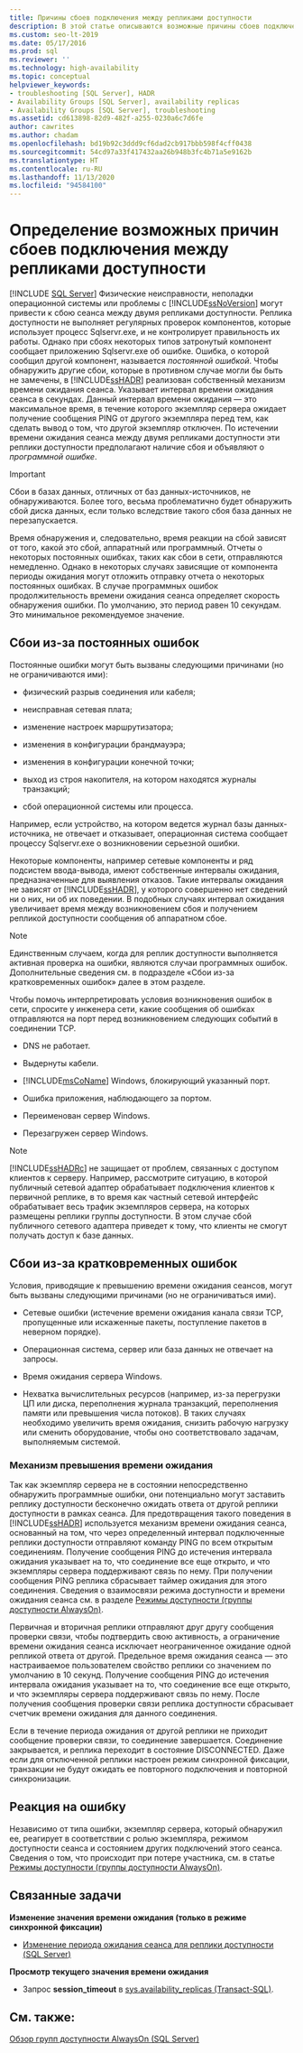```yaml
---
title: Причины сбоев подключения между репликами доступности
description: В этой статье описываются возможные причины сбоев подключения между репликами, входящими в группу доступности Always On.
ms.custom: seo-lt-2019
ms.date: 05/17/2016
ms.prod: sql
ms.reviewer: ''
ms.technology: high-availability
ms.topic: conceptual
helpviewer_keywords:
- troubleshooting [SQL Server], HADR
- Availability Groups [SQL Server], availability replicas
- Availability Groups [SQL Server], troubleshooting
ms.assetid: cd613898-82d9-482f-a255-0230a6c7d6fe
author: cawrites
ms.author: chadam
ms.openlocfilehash: bd19b92c3ddd9cf6dad2cb917bbb598f4cff0438
ms.sourcegitcommit: 54cd97a33f417432aa26b948b3fc4b71a5e9162b
ms.translationtype: HT
ms.contentlocale: ru-RU
ms.lasthandoff: 11/13/2020
ms.locfileid: "94584100"
---
```

# <a name="determine-possible-reason-for-connectivity-failures-between-availability-replicas"></a>Определение возможных причин сбоев подключения между репликами доступности
[!INCLUDE [SQL Server](../../../includes/applies-to-version/sqlserver.md)]
Физические неисправности, неполадки операционной системы или проблемы с [!INCLUDE[ssNoVersion](../../../includes/ssnoversion-md.md)] могут привести к сбою сеанса между двумя репликами доступности. Реплика доступности не выполняет регулярных проверок компонентов, которые использует процесс Sqlservr.exe, и не контролирует правильность их работы. Однако при сбоях некоторых типов затронутый компонент сообщает приложению Sqlservr.exe об ошибке. Ошибка, о которой сообщил другой компонент, называется *постоянной ошибкой*. Чтобы обнаружить другие сбои, которые в противном случае могли бы быть не замечены, в [!INCLUDE[ssHADR](../../../includes/sshadr-md.md)] реализован собственный механизм времени ожидания сеанса. Указывает интервал времени ожидания сеанса в секундах. Данный интервал времени ожидания — это максимальное время, в течение которого экземпляр сервера ожидает получение сообщения PING от другого экземпляра перед тем, как сделать вывод о том, что другой экземпляр отключен. По истечении времени ожидания сеанса между двумя репликами доступности эти реплики доступности предполагают наличие сбоя и объявляют о *программной ошибке*.  
  
> [!IMPORTANT]  
>  Сбои в базах данных, отличных от баз данных-источников, не обнаруживаются. Более того, весьма проблематично будет обнаружить сбой диска данных, если только вследствие такого сбоя база данных не перезапускается.  
  
 Время обнаружения и, следовательно, время реакции на сбой зависят от того, какой это сбой, аппаратный или программный. Отчеты о некоторых постоянных ошибках, таких как сбои в сети, отправляются немедленно. Однако в некоторых случаях зависящие от компонента периоды ожидания могут отложить отправку отчета о некоторых постоянных ошибках. В случае программных ошибок продолжительность времени ожидания сеанса определяет скорость обнаружения ошибки. По умолчанию, это период равен 10 секундам. Это минимальное рекомендуемое значение.  
  
## <a name="failures-due-to-hard-errors"></a>Сбои из-за постоянных ошибок  
 Постоянные ошибки могут быть вызваны следующими причинами (но не ограничиваются ими):  
  
-   физический разрыв соединения или кабеля;  
  
-   неисправная сетевая плата;  
  
-   изменение настроек маршрутизатора;  
  
-   изменения в конфигурации брандмауэра;  
  
-   изменения в конфигурации конечной точки;  
  
-   выход из строя накопителя, на котором находятся журналы транзакций;  
  
-   сбой операционной системы или процесса.  
  
 Например, если устройство, на котором ведется журнал базы данных-источника, не отвечает и отказывает, операционная система сообщает процессу Sqlservr.exe о возникновении серьезной ошибки.  
  
 Некоторые компоненты, например сетевые компоненты и ряд подсистем ввода-вывода, имеют собственные интервалы ожидания, предназначенные для выявления отказов. Такие интервалы ожидания не зависят от [!INCLUDE[ssHADR](../../../includes/sshadr-md.md)], у которого совершенно нет сведений ни о них, ни об их поведении. В подобных случаях интервал ожидания увеличивает время между возникновением сбоя и получением репликой доступности сообщения об аппаратном сбое.  
  
> [!NOTE]  
>  Единственным случаем, когда для реплик доступности выполняется активная проверка на ошибки, являются случаи программных ошибок. Дополнительные сведения см. в подразделе «Сбои из-за кратковременных ошибок» далее в этом разделе.  
  
 Чтобы помочь интерпретировать условия возникновения ошибок в сети, спросите у инженера сети, какие сообщения об ошибках отправляются на порт перед возникновением следующих событий в соединении TCP.  
  
-   DNS не работает.  
  
-   Выдернуты кабели.  
  
-   [!INCLUDE[msCoName](../../../includes/msconame-md.md)] Windows, блокирующий указанный порт.  
  
-   Ошибка приложения, наблюдающего за портом.  
  
-   Переименован сервер Windows.  
  
-   Перезагружен сервер Windows.  
  
> [!NOTE]  
>  [!INCLUDE[ssHADRc](../../../includes/sshadrc-md.md)] не защищает от проблем, связанных с доступом клиентов к серверу. Например, рассмотрите ситуацию, в которой публичный сетевой адаптер обрабатывает подключения клиентов к первичной реплике, в то время как частный сетевой интерфейс обрабатывает весь трафик экземпляров сервера, на которых размещены реплики группы доступности. В этом случае сбой публичного сетевого адаптера приведет к тому, что клиенты не смогут получать доступ к базе данных.  
  
## <a name="failures-due-to-soft-errors"></a>Сбои из-за кратковременных ошибок  
 Условия, приводящие к превышению времени ожидания сеансов, могут быть вызваны следующими причинами (но не ограничиваться ими).  
  
-   Сетевые ошибки (истечение времени ожидания канала связи TCP, пропущенные или искаженные пакеты, поступление пакетов в неверном порядке).  
  
-   Операционная система, сервер или база данных не отвечает на запросы.  
  
-   Время ожидания сервера Windows.  
  
-   Нехватка вычислительных ресурсов (например, из-за перегрузки ЦП или диска, переполнения журнала транзакций, переполнения памяти или превышения числа потоков). В таких случаях необходимо увеличить время ожидания, снизить рабочую нагрузку или сменить оборудование, чтобы оно соответствовало задачам, выполняемым системой.  
  
### <a name="the-session-timeout-mechanism"></a>Механизм превышения времени ожидания  
 Так как экземпляр сервера не в состоянии непосредственно обнаружить программные ошибки, они потенциально могут заставить реплику доступности бесконечно ожидать ответа от другой реплики доступности в рамках сеанса. Для предотвращения такого поведения в [!INCLUDE[ssHADR](../../../includes/sshadr-md.md)] используется механизм времени ожидания сеанса, основанный на том, что через определенный интервал подключенные реплики доступности отправляют команду PING по всем открытым соединениям. Получение сообщения PING до истечения интервала ожидания указывает на то, что соединение все еще открыто, и что экземпляры сервера поддерживают связь по нему. При получении сообщения PING реплика сбрасывает таймер ожидания для этого соединения. Сведения о взаимосвязи режима доступности и времени ожидания сеанса см. в разделе [Режимы доступности (группы доступности AlwaysOn)](../../../database-engine/availability-groups/windows/availability-modes-always-on-availability-groups.md).  
  
 Первичная и вторичная реплики отправляют друг другу сообщения проверки связи, чтобы подтвердить свою активность, а ограничение времени ожидания сеанса исключает неограниченное ожидание одной репликой ответа от другой. Предельное время ожидания сеанса — это настраиваемое пользователем свойство реплики со значением по умолчанию в 10 секунд. Получение сообщения PING до истечения интервала ожидания указывает на то, что соединение все еще открыто, и что экземпляры сервера поддерживают связь по нему. После получения сообщения проверки связи реплика доступности сбрасывает счетчик времени ожидания для данного соединения.  
  
 Если в течение периода ожидания от другой реплики не приходит сообщение проверки связи, то соединение завершается. Соединение закрывается, и реплика переходит в состояние DISCONNECTED. Даже если для отключенной реплики настроен режим синхронной фиксации, транзакции не будут ожидать ее повторного подключения и повторной синхронизации.  
  
## <a name="responding-to-an-error"></a>Реакция на ошибку  
 Независимо от типа ошибки, экземпляр сервера, который обнаружил ее, реагирует в соответствии с ролью экземпляра, режимом доступности сеанса и состоянием других подключений этого сеанса. Сведения о том, что происходит при потере участника, см. в статье [Режимы доступности (группы доступности AlwaysOn)](../../../database-engine/availability-groups/windows/availability-modes-always-on-availability-groups.md).  
  
## <a name="related-tasks"></a>Связанные задачи  
 **Изменение значения времени ожидания (только в режиме синхронной фиксации)**  
  
-   [Изменение периода ожидания сеанса для реплики доступности (SQL Server)](../../../database-engine/availability-groups/windows/change-the-session-timeout-period-for-an-availability-replica-sql-server.md)  
  
 **Просмотр текущего значения времени ожидания**  
  
-   Запрос **session_timeout** в [sys.availability_replicas (Transact-SQL)](../../../relational-databases/system-catalog-views/sys-availability-replicas-transact-sql.md).  
  
## <a name="see-also"></a>См. также:  
 [Обзор групп доступности AlwaysOn (SQL Server)](../../../database-engine/availability-groups/windows/overview-of-always-on-availability-groups-sql-server.md)  
  
  
